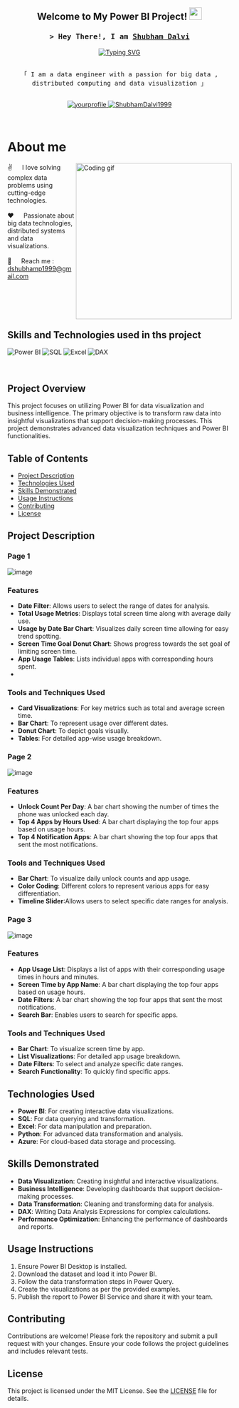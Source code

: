 <h2 align="center">
  Welcome to My Power BI Project!
  <img src="https://media.giphy.com/media/hvRJCLFzcasrR4ia7z/giphy.gif" width="28">
</h2>

<!-- Intro  -->
<h3 align="center">
        <samp>&gt; Hey There!, I am
                <b><a target="_blank" href="https://yourwebsite.com">Shubham Dalvi</a></b>
        </samp>
</h3>

<div align="center">
<a href="https://git.io/typing-svg"><img src="https://readme-typing-svg.herokuapp.com?font=Fira+Code&pause=1000&random=false&width=435&lines=Spark+%7C+DataBricks++%7C+Power+BI+;Snowflake+%7C+Azure++%7C+Airflow;3+yrs+of+IT+experience+as+Analyst+%40+;Accenture+;Passionate+Data+Engineer+" alt="Typing SVG" /></a>
</div>

<p align="center"> 
  <samp>
    <br>
    「 I am a data engineer with a passion for big data , distributed computing and data visualization 」
    <br>
    <br>
  </samp>
</p>

<p align="center">
 <a href="https://linkedin.com/in/yourprofile" target="_blank">
  <img src="https://img.shields.io/badge/LinkedIn-0077B5?style=for-the-badge&logo=linkedin&logoColor=white" alt="yourprofile"/>
 </a>
 <a href="https://github.com/ShubhamDalvi1999" target="_blank">
  <img src="https://img.shields.io/badge/GitHub-181717?style=for-the-badge&logo=github&logoColor=white" alt="ShubhamDalvi1999"/>
 </a>
</p>
<br />

<!-- About Section -->
# About me

<p>
 <img align="right" width="350" src="/assets/programmer.gif" alt="Coding gif" />
  
 ✌️ &emsp; I love solving complex data problems using cutting-edge technologies. <br/><br/>
 ❤️ &emsp; Passionate about big data technologies, distributed systems and data visualizations. <br/><br/>
 📧 &emsp; Reach me : dshubhamp1999@gmail.com<br/><br/>

</p>
<br/>
<br/>
<br/>

## Skills and Technologies used in ths project

![Power BI](https://img.shields.io/badge/Power_BI-F2C811?style=for-the-badge&logo=power-bi&logoColor=black)
![SQL](https://img.shields.io/badge/SQL-4479A1?style=for-the-badge&logo=sql&logoColor=white)
![Excel](https://img.shields.io/badge/Excel-217346?style=for-the-badge&logo=microsoft-excel&logoColor=white)
![DAX](https://img.shields.io/badge/DAX-FFB900?style=for-the-badge&logoColor=white)

<br/>

## Project Overview

This project focuses on utilizing Power BI for data visualization and business intelligence. The primary objective is to transform raw data into insightful visualizations that support decision-making processes. This project demonstrates advanced data visualization techniques and Power BI functionalities.

## Table of Contents
- [Project Description](#project-description)
- [Technologies Used](#technologies-used)
- [Skills Demonstrated](#skills-demonstrated)
- [Usage Instructions](#usage-instructions)
- [Contributing](#contributing)
- [License](#license)

## Project Description


### Page 1

![image](https://github.com/user-attachments/assets/2bcf2cf3-1e88-47ff-893a-9647b4b1c00e)

### Features
- **Date Filter**: Allows users to select the range of dates for analysis.
- **Total Usage Metrics**: Displays total screen time along with average daily use.
- **Usage by Date Bar Chart**: Visualizes daily screen time allowing for easy trend spotting.
- **Screen Time Goal Donut Chart**: Shows progress towards the set goal of limiting screen time.
- **App Usage Tables**: Lists individual apps with corresponding hours spent.
- 
### Tools and Techniques Used
- **Card Visualizations**: For key metrics such as total and average screen time.
- **Bar Chart**: To represent usage over different dates.
- **Donut Chart**: To depict goals visually.
- **Tables**: For detailed app-wise usage breakdown.

### Page 2

![image](https://github.com/user-attachments/assets/8d82c9bc-5b1d-45c9-a28f-83b09dbfef94)

### Features
- **Unlock Count Per Day**: A bar chart showing the number of times the phone was unlocked each day.
- **Top 4 Apps by Hours Used**: A bar chart displaying the top four apps based on usage hours.
- **Top 4 Notification Apps**: A bar chart showing the top four apps that sent the most notifications.

### Tools and Techniques Used
- **Bar Chart**: To visualize daily unlock counts and app usage.
- **Color Coding**: Different colors to represent various apps for easy differentiation.
- **Timeline Slider**:Allows users to select specific date ranges for analysis.

### Page 3

![image](https://github.com/user-attachments/assets/c6f152cc-2d34-4b3f-bdae-a2d20ea4ead9)

### Features
- **App Usage List**: Displays a list of apps with their corresponding usage times in hours and minutes.
- **Screen Time by App Name**: A bar chart displaying the top four apps based on usage hours.
- **Date Filters**: A bar chart showing the top four apps that sent the most notifications.
- **Search Bar**: Enables users to search for specific apps.

### Tools and Techniques Used
- **Bar Chart**: To visualize screen time by app.
- **List Visualizations**:  For detailed app usage breakdown.
- **Date Filters**: To select and analyze specific date ranges.
- **Search Functionality**: To quickly find specific apps.

## Technologies Used
- **Power BI**: For creating interactive data visualizations.
- **SQL**: For data querying and transformation.
- **Excel**: For data manipulation and preparation.
- **Python**: For advanced data transformation and analysis.
- **Azure**: For cloud-based data storage and processing.

## Skills Demonstrated
- **Data Visualization**: Creating insightful and interactive visualizations.
- **Business Intelligence**: Developing dashboards that support decision-making processes.
- **Data Transformation**: Cleaning and transforming data for analysis.
- **DAX**: Writing Data Analysis Expressions for complex calculations.
- **Performance Optimization**: Enhancing the performance of dashboards and reports.

## Usage Instructions
1. Ensure Power BI Desktop is installed.
2. Download the dataset and load it into Power BI.
3. Follow the data transformation steps in Power Query.
4. Create the visualizations as per the provided examples.
5. Publish the report to Power BI Service and share it with your team.

## Contributing
Contributions are welcome! Please fork the repository and submit a pull request with your changes. Ensure your code follows the project guidelines and includes relevant tests.

## License
This project is licensed under the MIT License. See the [LICENSE](LICENSE) file for details.
